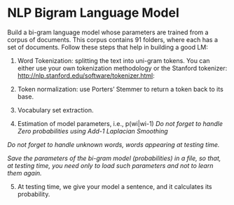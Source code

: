 # NLP Bigram Language Model

Build a bi-gram language model whose parameters are trained from a corpus of documents. This corpus contains 91 folders, where each has a set of documents.
Follow these steps that help in building a good LM:

1.	Word Tokenization: splitting the text into uni-gram tokens.
You can either use your own tokenization methodology or the Stanford tokenizer: http://nlp.stanford.edu/software/tokenizer.html:


2.	Token normalization: use Porters’ Stemmer to return a token back to its base.

3.	Vocabulary set extraction.

4.	Estimation of model parameters, i.e., p(wi|wi-1)
*Do not forget to handle Zero probabilities using Add-1 Laplacian Smoothing*

*Do not forget to handle unknown words, words appearing at testing time.*

*Save the parameters of the bi-gram model (probabilities) in a file, so that, at testing time, you need only to load such parameters and not to learn them again.*


5.	At testing time, we give your model a sentence, and it calculates its probability.
